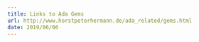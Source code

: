 ```yaml
---
title: Links to Ada Gems
url: http://www.horstpeterhermann.de/ada_related/gems.html
date: 2019/06/06
---
```

